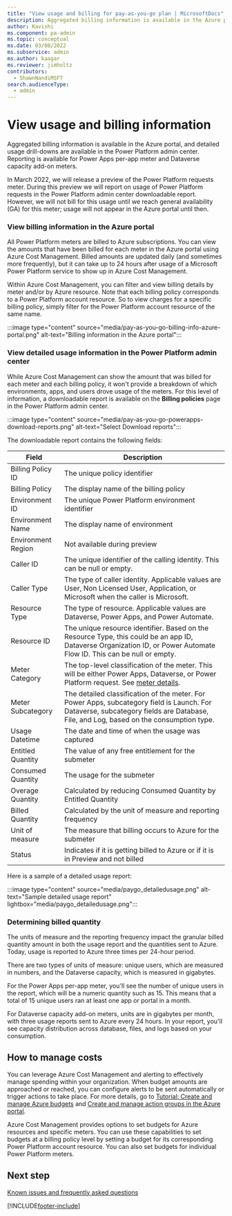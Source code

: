 ```yaml
---
title: "View usage and billing for pay-as-you-go plan | MicrosoftDocs"
description: Aggregated billing information is available in the Azure portal, and detailed usage drill-downs are available in the Power Platform admin center.
author: Kavishi
ms.component: pa-admin
ms.topic: conceptual
ms.date: 03/08/2022
ms.subservice: admin
ms.author: kaagar
ms.reviewer: jimholtz 
contributors:
  - ShawnNandiMSFT
search.audienceType: 
  - admin
---
```

# View usage and billing information

Aggregated billing information is available in the Azure portal, and detailed usage drill-downs are available in the Power Platform admin center. Reporting is available for Power Apps per-app meter and Dataverse capacity add-on meters.

In March 2022, we will release a preview of the Power Platform requests meter. During this preview we will report on usage of Power Platform requests in the Power Platform admin center downloadable report. However, we will not bill for this usage until we reach general availability (GA) for this meter; usage will not appear in the Azure portal until then. 

### View billing information in the Azure portal

All Power Platform meters are billed to Azure subscriptions. You can view the amounts that have been billed for each meter in the Azure portal using Azure Cost Management. Billed amounts are updated daily (and sometimes more frequently), but it can take up to 24 hours after usage of a Microsoft Power Platform service to show up in Azure Cost Management.

Within Azure Cost Management, you can filter and view billing details by meter and/or by Azure resource. Note that each billing policy corresponds to a Power Platform account resource. So to view charges for a specific billing policy, simply filter for the Power Platform account resource of the same name.

:::image type="content" source="media/pay-as-you-go-billing-info-azure-portal.png" alt-text="Billing information in the Azure portal":::

### View detailed usage information in the Power Platform admin center

While Azure Cost Management can show the amount that was billed for each meter and each billing policy, it won't provide a breakdown of which environments, apps, and users drove usage of the meters. For this level of information, a downloadable report is available on the **Billing policies** page in the Power Platform admin center.

:::image type="content" source="media/pay-as-you-go-powerapps-download-reports.png" alt-text="Select Download reports":::

The downloadable report contains the following fields:


| Field                  | Description            |
|------------------------|------------------------|
| Billing Policy ID       | The unique policy identifier |
| Billing Policy | The display name of the billing policy |
| Environment ID | The unique Power Platform environment identifier |
| Environment Name | The display name of environment |
| Environment Region | Not available during preview |
| Caller ID | The unique identifier of the calling identity. This can be null or empty. |
| Caller Type | The type of caller identity. Applicable values are User, Non Licensed User, Application, or Microsoft when the caller is Microsoft. |
| Resource Type | The type of resource. Applicable values are Dataverse, Power Apps, and Power Automate. |
| Resource ID | The unique resource identifier. Based on the Resource Type, this could be an app ID, Dataverse Organization ID, or Power Automate Flow ID. This can be null or empty.|
| Meter Category | The top-level classification of the meter. This will be either Power Apps, Dataverse, or Power Platform request. See [meter details](pay-as-you-go-meters.md). |
| Meter Subcategory | The detailed classification of the meter. For Power Apps, subcategory field is Launch. For Dataverse, subcategory fields are Database, File, and Log, based on the consumption type.
| Usage Datetime | The date and time of when the usage was captured |
| Entitled Quantity | The value of any free entitlement for the submeter |
| Consumed Quantity | The usage for the submeter |
| Overage Quantity | Calculated by reducing Consumed Quantity by Entitled Quantity | 
| Billed Quantity | Calculated by the unit of measure and reporting frequency |
| Unit of measure | The measure that billing occurs to Azure for the submeter |
| Status | Indicates if it is getting billed to Azure or if it is in Preview and not billed |


Here is a sample of a detailed usage report:

:::image type="content" source="media/paygo_detailedusage.png" alt-text="Sample detailed usage report" lightbox="media/paygo_detailedusage.png":::


### Determining billed quantity

The units of measure and the reporting frequency impact the granular billed quantity amount in both the usage report and the quantities sent to Azure.  Today, usage is reported to Azure three times per 24-hour period. 

There are two types of units of measure: unique users, which are measured in numbers, and the Dataverse capacity, which is measured in gigabytes.

For the Power Apps per-app meter, you'll see the number of unique users in the report, which will be a numeric quantity such as 15. This means that a total of 15 unique users ran at least one app or portal in a month.

For Dataverse capacity add-on meters, units are in gigabytes per month, with three usage reports sent to Azure every 24 hours. In your report, you'll see capacity distribution across database, files, and logs based on your consumption. 

## How to manage costs

You can leverage Azure Cost Management and alerting to effectively manage spending within your organization. When budget amounts are approached or reached, you can configure alerts to be sent automatically or trigger actions to take place. For more details, go to [Tutorial: Create and manage Azure budgets](/azure/cost-management-billing/costs/tutorial-acm-create-budgets) and [Create and manage action groups in the Azure portal](/azure/azure-monitor/alerts/action-groups).  

Azure Cost Management provides options to set budgets for Azure resources and specific meters. You can use these capabilities to set budgets at a billing policy level by setting a budget for its corresponding Power Platform account resource. You can also set budgets for individual Power Platform meters.

## Next step

[Known issues and frequently asked questions](pay-as-you-go-issues-faq.md)



[!INCLUDE[footer-include](../includes/footer-banner.md)]
